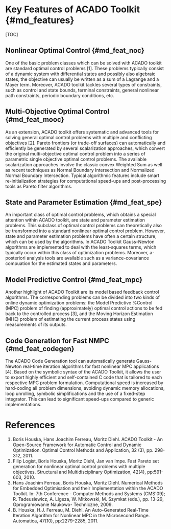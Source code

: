 # Key Features of ACADO Toolkit {#md_features}

[TOC]
 
## Nonlinear Optimal Control {#md_feat_noc}

One of the basic problem classes which can be solved with ACADO toolkit are standard optimal control problems \[1\]. These problems typically consist of a dynamic system with differential states and possibly also algebraic states, the objective can usually be written as a sum of a Lagrange and a Mayer term. Moreover, ACADO toolkit tackles several types of constraints, such as control and state bounds, terminal constraints, general nonlinear path constraints, periodic boundary conditions, etc.

## Multi-Objective Optimal Control {#md_feat_mooc}

As an extension, ACADO toolkit offers systematic and advanced tools for solving general optimal control problems with multiple and conflicting objectives \[2\]. Pareto frontiers (or trade-off surfaces) can automatically and efficiently be generated by several scalarization approaches, which convert the original multi-objective optimal control problem into a series of parametric single objective optimal control problems. The available scalarization approaches involve the classic convex Weighted Sum as well as recent techniques as Normal Boundary Intersection and Normalized Normal Boundary Intersection. Typical algorithmic features include smart re-initialization strategies for computational speed-ups and post-processing tools as Pareto filter algorithms.

## State and Parameter Estimation {#md_feat_spe}

An important class of optimal control problems, which obtains a special attention within ACADO toolkit, are state and parameter estimation problems. This subclass of optimal control problems can theoretically also be transformed into a standard nonlinear optimal control problem. However, state and parameter estimation problems have often a certain structure, which can be used by the algorithms. In ACADO Toolkit Gauss-Newton algorithms are implemented to deal with the least-squares terms, which typically occur within this class of optimization problems. Moreover, a-posteriori analysis tools are available such as a variance-covariance compuation for the estimated states and parameters.

## Model Predictive Control {#md_feat_mpc}

Another highlight of ACADO Toolkit are its model based feedback control algorithms. The corresponding problems can be divided into two kinds of online dynamic optimization problems: the Model Predictive %Control (MPC) problem of finding (approximately) optimal control actions to be fed back to the controlled process \[3\], and the Moving Horizon Estimation (MHE) problem of estimating the current process states using measurements of its outputs.

## Code Generation for Fast NMPC {#md_feat_codegen}

The ACADO Code Generation tool can automatically generate Gauss-Newton real-time iteration algorithms for fast nonlinear MPC applications \[4\]. Based on the symbolic syntax of the ACADO Toolkit, it allows the user to export highly efficient and self-contained C code that is tailored to each respective MPC problem formulation. Computational speed is increased by hard-coding all problem dimensions, avoiding dynamic memory allocations, loop unrolling, symbolic simplifications and the use of a fixed-step integrator. This can lead to significant speed-ups compared to generic implementations.

# References #
 
1.    Boris Houska, Hans Joachim Ferreau, Moritz Diehl. ACADO Toolkit - An Open-Source Framework for Automatic Control and Dynamic Optimization. Optimal Control Methods and Application, 32 (3), pp. 298-312, 2011.
2.    Filip Logist, Boris Houska, Moritz Diehl, Jan van Impe. Fast Pareto set generation for nonlinear optimal control problems with multiple objectives. Structural and Multidisciplinary Optimization, 42(4), pp:591-603, 2010.
3.    Hans Joachim Ferreau, Boris Houska, Moritz Diehl. Numerical Methods for Embedded Optimisation and their Implementation within the ACADO Toolkit. In: 7th Conference - Computer Methods and Systems (CMS'09); R. Tadeusiewicz, A. Ligeza, W. Mitkowski, M. Szymkat (eds.), pp. 13-29, Oprogramowanie Naukowo- Techniczne, 2009.
4.    B. Houska, H.J. Ferreau, M. Diehl. An Auto-Generated Real-Time Iteration Algorithm for Nonlinear MPC in the Microsecond Range. Automatica, 47(10), pp:2279-2285, 2011.
